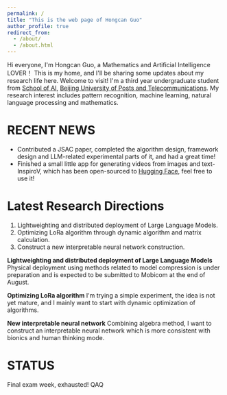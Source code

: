 ```yaml
---
permalink: /
title: "This is the web page of Hongcan Guo"
author_profile: true
redirect_from: 
  - /about/
  - /about.html
---
```


Hi everyone, I'm Hongcan Guo, a Mathematics and Artificial Intelligence LOVER！ This is my home, and I'll be sharing some updates about my research life here. Welcome to visit!
I'm a third year undergraduate student from [School of AI](https://ai.bupt.edu.cn/), [Beijing University of Posts and Telecommunications](https://www.bupt.edu.cn/). My research interest includes pattern recognition, machine learning, natural language processing and mathematics.


RECENT NEWS
======
+ Contributed a JSAC paper, completed the algorithm design, framework design and LLM-related experimental parts of it, and had a great time!
+ Finished a small little app for generating videos from images and text-InspiroV, which has been open-sourced to [Hugging Face](https://huggingface.co/spaces/HongcanGuo/InspiroV), feel free to use it!

Latest Research Directions
======
1. Lightweighting and distributed deployment of Large Language Models.
1. Optimizing LoRa algorithm through dynamic algorithm and matrix calculation.
1. Construct a new interpretable neural network construction.

**Lightweighting and distributed deployment of Large Language Models**
Physical deployment using methods related to model compression is under preparation and is expected to be submitted to Mobicom at the end of August.

**Optimizing LoRa algorithm**
I'm trying a simple experiment, the idea is not yet mature, and I mainly want to start with dynamic optimization of algorithms.

**New interpretable neural network**
Combining algebra method, I want to construct an interpretable neural network which is more consistent with bionics and human thinking mode.

STATUS
======
Final exam week, exhausted! QAQ
